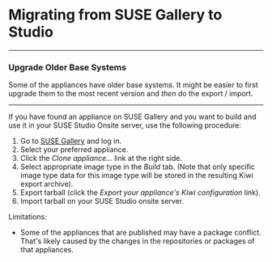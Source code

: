 # Migrating from SUSE Gallery to Studio

---
### Upgrade Older Base Systems

Some of the appliances have older base systems. It might be easier to first upgrade
them to the most recent version and *then* do the export / import.

---

If you have found an appliance on SUSE Gallery and you want to build and use it
in your SUSE Studio Onsite server, use the following procedure:

1. Go to [SUSE Gallery](http://susestudio.com/browse) and log in.
2. Select your preferred appliance.
3. Click the _Clone appliance..._ link at the right side.
4. Select appropriate image type in the _Build_ tab. (Note that only specific image type data for this image type will be stored in the resulting Kiwi export archive).
5. Export tarball (click the _Export your appliance\'s Kiwi configuration_ link).
6. Import tarball on your SUSE Studio onsite server.


Limitations:

* Some of the appliances that are published may have a package conflict. 
That's likely caused by the changes in the repositories or packages of that appliances.

